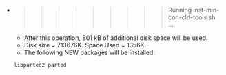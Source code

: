 * >>>>>>>>> Running inst-min-con-cld-tools.sh ...
  * After this operation, 801 kB of additional disk space will be used.
  * Disk size = 713676K. Space Used = 1356K.
  * The following NEW packages will be installed:
  ```bash
  libparted2 parted
  ```
